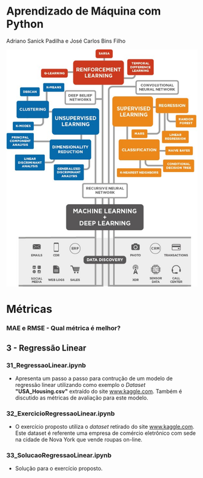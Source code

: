 # Aprendizado de Máquina com Python
Adriano Sanick Padilha e José Carlos Bins Filho



<a href='https://www.ime.unicamp.br/~dias/Intoduction%20to%20Statistical%20Learning.pdf'>  <img src='ML_MEDIUM.jpeg' /></a>

# Métricas
### **MAE e RMSE - Qual métrica é melhor?**

## 3 - Regressão Linear
### 31_RegressaoLinear.ipynb

- Apresenta um passo a passo para contrução de um modelo de regressão linear utilizando como exemplo o *Dataset* **"USA_Housing.csv"** extraído do site www.kaggle.com. Também é discutido as métricas de avaliação para este modelo.

### 32_ExercicioRegressaoLinear.ipynb
- O exercício proposto utiliza o *dataset* retirado do site www.kaggle.com. Este dataset é referente uma empresa de comércio eletrônico com sede na cidade de Nova York que vende roupas on-line.

### 33_SolucaoRegressaoLinear.ipynb
- Solução para o exercício proposto.
